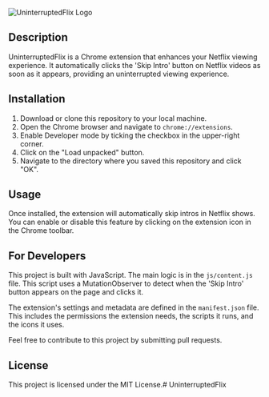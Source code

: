 ![UninterruptedFlix Logo](./public/assets/images/logo.png)
## Description

UninterruptedFlix is a Chrome extension that enhances your Netflix viewing experience. It automatically clicks the 'Skip Intro' button on Netflix videos as soon as it appears, providing an uninterrupted viewing experience.

## Installation

1. Download or clone this repository to your local machine.
2. Open the Chrome browser and navigate to `chrome://extensions`.
3. Enable Developer mode by ticking the checkbox in the upper-right corner.
4. Click on the "Load unpacked" button.
5. Navigate to the directory where you saved this repository and click "OK".

## Usage

Once installed, the extension will automatically skip intros in Netflix shows. You can enable or disable this feature by clicking on the extension icon in the Chrome toolbar.

## For Developers

This project is built with JavaScript. The main logic is in the `js/content.js` file. This script uses a MutationObserver to detect when the 'Skip Intro' button appears on the page and clicks it.

The extension's settings and metadata are defined in the `manifest.json` file. This includes the permissions the extension needs, the scripts it runs, and the icons it uses.

Feel free to contribute to this project by submitting pull requests.

## License

This project is licensed under the MIT License.# UninterruptedFlix